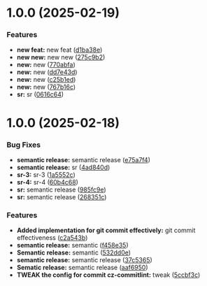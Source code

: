 # 1.0.0 (2025-02-19)


### Features

* **new feat:** new feat ([d1ba38e](https://github.com/leocodeio/semantic-release-local/commit/d1ba38e39efd953289c2e5ef55bc6dfab9207b03))
* **new new:** new new ([275c9b2](https://github.com/leocodeio/semantic-release-local/commit/275c9b25d0026effc3fb1c38db4b4d35da299567))
* **new:** new ([770abfa](https://github.com/leocodeio/semantic-release-local/commit/770abfa42a941824b0905a7d4bef363adfff4d50))
* **new:** new ([dd7e43d](https://github.com/leocodeio/semantic-release-local/commit/dd7e43dac2e4dffcbaa2ac956da8f33baa066471))
* **new:** new ([c25b1ed](https://github.com/leocodeio/semantic-release-local/commit/c25b1ed6bb09cab323e7dc992f3bd75ca83d56c2))
* **new:** new ([767b16c](https://github.com/leocodeio/semantic-release-local/commit/767b16c8a2294269e19c5c1aae1d8cf19d741786))
* **sr:** sr ([0616c64](https://github.com/leocodeio/semantic-release-local/commit/0616c641be088fe1e253900d9c729f1339c5fa0f))

# 1.0.0 (2025-02-18)


### Bug Fixes

* **semantic release:** semantic release ([e75a7f4](https://github.com/leocodeio/commit-semantic-release-template/commit/e75a7f41d0557f080f0d3e3dc16fc8825fe04d81))
* **semantic release:** sr ([4ad840d](https://github.com/leocodeio/commit-semantic-release-template/commit/4ad840d364beece049f119b072b5201de1f41bfe))
* **sr-3:** sr-3 ([1a5552c](https://github.com/leocodeio/commit-semantic-release-template/commit/1a5552cb059eecebfa0e523ea7f42a7d2f12c383))
* **sr-4:** sr-4 ([60b4c68](https://github.com/leocodeio/commit-semantic-release-template/commit/60b4c68e3c9ed3219aee001abeebdf6ca68331ca))
* **sr:** semantic release ([985fc9e](https://github.com/leocodeio/commit-semantic-release-template/commit/985fc9e61e34655c1c935422852fd523af0429a6))
* **sr:** semantic release ([268351c](https://github.com/leocodeio/commit-semantic-release-template/commit/268351cc1c41b0afd72c407185f8b54ebcc03d6c))


### Features

* **Added implementation for git commit effectively:** git commit effectiveness ([c2a543b](https://github.com/leocodeio/commit-semantic-release-template/commit/c2a543b89ee528b53098829106733be247224959))
* **semantic release:** semantic ([f458e35](https://github.com/leocodeio/commit-semantic-release-template/commit/f458e3519bf0f6ce909d5a84befddb6650bdbfd3))
* **Semantic release:** semantic ([532dd0e](https://github.com/leocodeio/commit-semantic-release-template/commit/532dd0eb6d21112dd1edb24dbaaddc52411c9c24))
* **semantic release:** semantic release ([37c5365](https://github.com/leocodeio/commit-semantic-release-template/commit/37c5365dce4ea5f8f0db4a51ccf278239239df28))
* **Sematic release:** semantic release ([aaf6950](https://github.com/leocodeio/commit-semantic-release-template/commit/aaf69506d881ddaba2272cfdc0877ca8d527289f))
* **TWEAK the config for commit cz-commitlint:** tweak ([5ccbf3c](https://github.com/leocodeio/commit-semantic-release-template/commit/5ccbf3cea3543a912e8fee6d6881cadce29a82d4))
